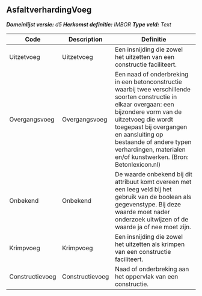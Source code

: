﻿## AsfaltverhardingVoeg

*__Domeinlijst versie:__ d5*
*__Herkomst definitie:__ IMBOR*
*__Type veld:__ Text*

|__Code__ |__Description__ |__Definitie__	|
|	---	|	---	|   ---	| 
| Uitzetvoeg | Uitzetvoeg | Een insnijding die zowel het uitzetten van een constructie faciliteert. |
| Overgangsvoeg | Overgangsvoeg | Een naad of onderbreking in een betonconstructie waarbij twee verschillende soorten constructie in elkaar overgaan: een bijzondere vorm van de uitzetvoeg die wordt toegepast bij overgangen en aansluiting op bestaande of andere typen verhardingen, materialen en/of kunstwerken. (Bron: Betonlexicon.nl) |
| Onbekend | Onbekend | De waarde onbekend bij dit attribuut komt overeen met een leeg veld bij het gebruik van de boolean als gegevenstype. Bij deze waarde moet nader onderzoek uitwijzen of de waarde ja of nee moet zijn. |
| Krimpvoeg | Krimpvoeg | Een insnijding die zowel het uitzetten als krimpen van een constructie faciliteert. |
| Constructievoeg | Constructievoeg | Naad of onderbreking aan het oppervlak van een constructie. |
